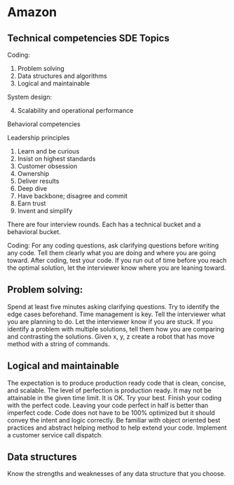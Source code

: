 # Amazon 

## Technical competencies SDE Topics 

Coding: 

1. Problem solving 
2. Data structures and algorithms
3. Logical and maintainable 

System design: 

4. Scalability and operational performance 

Behavioral competencies 

Leadership principles 

1. Learn and be curious 
2. Insist on highest standards 
3. Customer obsession 
4. Ownership 
5. Deliver results 
6. Deep dive 
7. Have backbone; disagree and commit 
8. Earn trust
9. Invent and simplify



There are four interview rounds. 
Each has a technical bucket and a behavioral bucket. 



Coding: 
For any coding questions, ask clarifying questions before writing any code. 
Tell them clearly what you are doing and where you are going toward. 
After coding, test your code. 
If you run out of time before you reach the optimal solution, 
let the interviewer know where you are leaning toward. 

## Problem solving: 
Spend at least five minutes asking clarifying questions. 
Try to identify the edge cases beforehand. 
Time management is key. 
Tell the interviewer what you are planning to do. 
Let the interviewer know if you are stuck. 
If you identify a problem with multiple solutions, 
tell them how you are comparing and contrasting the solutions. 
Given x, y, z create a robot that has move method with a string of commands. 

## Logical and maintainable 
The expectation is to produce production ready code that is clean, concise, and scalable. 
The level of perfection is production ready. 
It may not be attainable in the given time limit. 
It is OK. 
Try your best. 
Finish your coding with the perfect code. 
Leaving your code perfect in half is better than imperfect code. 
Code does not have to be 100% optimized but it should convey the intent and logic correctly. 
Be familiar with object oriented best practices and abstract helping method to help extend your code. 
Implement a customer service call dispatch. 

## Data structures 
Know the strengths and weaknesses of any data structure that you choose. 